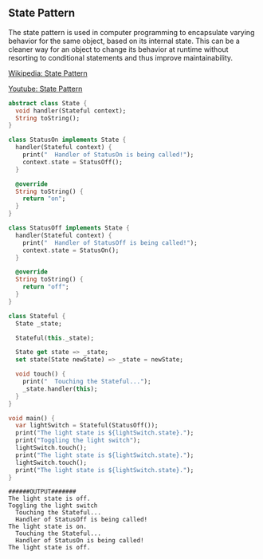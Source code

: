 ## State Pattern
The state pattern is used in computer programming to encapsulate varying behavior for the same object, based on its internal state. This can be a cleaner way for an object to change its behavior at runtime without resorting to conditional statements and thus improve maintainability.

[Wikipedia: State Pattern](https://en.wikipedia.org/wiki/State_pattern)

[Youtube: State Pattern](https://www.youtube.com/watch?v=N12L5D78MAA&list=PLrhzvIcii6GNjpARdnO4ueTUAVR9eMBpc&index=17)

``` dart
abstract class State {
  void handler(Stateful context);
  String toString();
}

class StatusOn implements State {
  handler(Stateful context) {
    print("  Handler of StatusOn is being called!");
    context.state = StatusOff();
  }

  @override
  String toString() {
    return "on";
  }
}

class StatusOff implements State {
  handler(Stateful context) {
    print("  Handler of StatusOff is being called!");
    context.state = StatusOn();
  }

  @override
  String toString() {
    return "off";
  }
}

class Stateful {
  State _state;

  Stateful(this._state);

  State get state => _state;
  set state(State newState) => _state = newState;

  void touch() {
    print("  Touching the Stateful...");
    _state.handler(this);
  }
}

void main() {
  var lightSwitch = Stateful(StatusOff());
  print("The light state is ${lightSwitch.state}.");
  print("Toggling the light switch");
  lightSwitch.touch();
  print("The light state is ${lightSwitch.state}.");
  lightSwitch.touch();
  print("The light state is ${lightSwitch.state}.");
}
```

```
######OUTPUT#######
The light state is off.
Toggling the light switch
  Touching the Stateful...
  Handler of StatusOff is being called!
The light state is on.
  Touching the Stateful...
  Handler of StatusOn is being called!
The light state is off.
```


